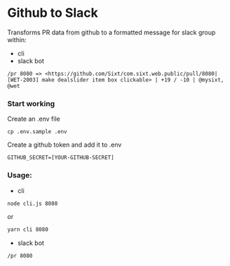 # Github to Slack

Transforms PR data from github to a formatted message for slack group within:
- cli
- slack bot
```
/pr 8080 => <https://github.com/Sixt/com.sixt.web.public/pull/8080|[WET-2003] make dealslider item box clickable> | +19 / -10 | @mysixt, @wet
```

### Start working

Create an .env file
```
cp .env.sample .env
````

Create a github token and add it to .env

```
GITHUB_SECRET=[YOUR-GITHUB-SECRET]
```

### Usage:
- cli
```bash
node cli.js 8080
```
or
```bash
yarn cli 8080
```
- slack bot
```
/pr 8080
```
